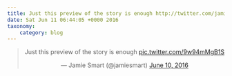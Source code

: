 ```yaml
---
title: Just this preview of the story is enough http://twitter.com/jamiesmart/status/741156855251107841/photo/1
date: Sat Jun 11 06:44:05 +0000 2016
taxonomy:
    category: blog
---
```

<blockquote class="twitter-tweet" align="center"><p lang="en" dir="ltr">Just this preview of the story is enough <a href="http://twitter.com/jamiesmart/status/741156855251107841/photo/1">pic.twitter.com/9w94mMgB1S</a></p>&mdash; Jamie Smart (@jamiesmart) <a href="https://twitter.com/jamiesmart/status/741156855251107841">June 10, 2016</a></blockquote>
